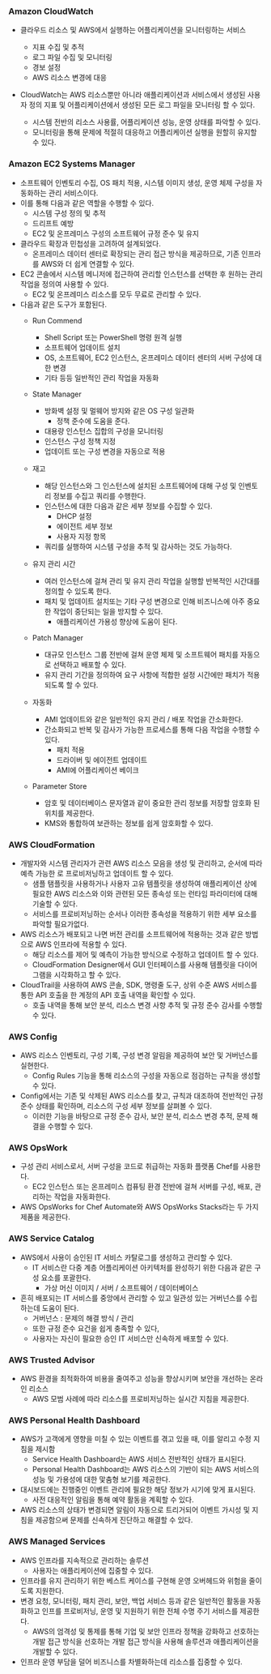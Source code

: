 ### Amazon CloudWatch
- 클라우드 리소스 및 AWS에서 실행하는 어플리케이션을 모니터링하는 서비스
	- 지표 수집 및 추적
	- 로그 파일 수집 및 모니터링
	- 경보 설정
	- AWS 리소스 변경에 대응

- CloudWatch는 AWS 리소스뿐만 아니라 애플리케이션과 서비스에서 생성된 사용자 정의 지표 및 어플리케이션에서 생성된 모든 로그 파일을 모니터링 할 수 있다.
	- 시스템 전반의 리소스 사용률, 어플리케이션 성능, 운영 상태를 파악할 수 있다.
	- 모니터링을 통해 문제에 적절히 대응하고 어플리케이션 실행을 원할히 유지할 수 있다.

### Amazon EC2 Systems Manager
- 소프트웨어 인벤토리 수집, OS 패치 적용, 시스템 이미지 생성, 운영 체제 구성을 자동화하는 관리 서비스이다.
- 이를 통해 다음과 같은 역할을 수행할 수 있다.
	- 시스템 구성 정의 및 추적
	- 드리프트 예방
	- EC2 및 온프레미스 구성의 소프트웨어 규정 준수 및 유지
- 클라우드 확장과 민첩성을 고려하여 설계되었다.
	- 온프레미스 데이터 센터로 확장되는 관리 접근 방식을 제공하므로, 기존 인프라를 AWS와 더 쉽게 연결할 수 있다.
- EC2 콘솔에서 시스템 메니저에 접근하여 관리할 인스턴스를 선택한 후 원하는 관리 작업을 정의여 사용할 수 있다.
	- EC2 및 온프레미스 리소스를 모두 무료로 관리할 수 있다.
- 다음과 같은 도구가 포함된다.
	- Run Commend
		- Shell Script 또는 PowerShell 명령 원격 실행
		- 소프트웨어 업데이트 설치
		- OS, 소프트웨어, EC2 인스턴스, 온프레미스 데이터 센터의 서버 구성에 대한 변경
		- 기타 등등 일반적인 관리 작업을 자동화

	- State Manager
		- 방화벽 설정 및 멀웨어 방지와 같은 OS 구성 일관화
			- 정책 준수에 도움을 준다.
		- 대용량 인스턴스 집합의 구성을 모니터링
		- 인스턴스 구성 정책 지정
		- 업데이트 또는 구성 변경을 자동으로 적용

	- 재고
		- 해당 인스턴스와 그 인스턴스에 설치된 소프트웨어에 대해 구성 및 인벤토리 정보를 수집고 쿼리를 수행한다.
		- 인스턴스에 대한 다음과 같은 세부 정보를 수집할 수 있다.
			- DHCP 설정
			- 에이전트 세부 정보
			- 사용자 지정 항목
		- 쿼리를 실행하여 시스템 구성을 추적 및 감사하는 것도 가능하다.

	- 유지 관리 시간
		- 여러 인스턴스에 걸쳐 관리 및 유지 관리 작업을 실행할 반복적인 시간대를 정의할 수 있도록 한다.
		- 패치 및 업데이트 설치또는 기타 구성 변경으로 인해 비즈니스에 아주 중요한 작업이 중단되는 일을 방지할 수 있다.
			- 애플리케이션 가용성 향상에 도움이 된다.

	- Patch Manager
		- 대규모 인스턴스 그룹 전반에 걸쳐 운영 체제 및 소프트웨어 패치를 자동으로 선택하고 배포할 수 있다.
		- 유지 관리 기간을 정의하여 요구 사항에 적합한 설정 시간에만 패치가 적용되도록 할 수 있다.

	- 자동화
		- AMI 업데이트와 같은 일반적인 유지 관리 / 배포 작업을 간소화한다.
		- 간소화되고 반복 및 감사가 가능한 프로세스를 통해 다음 작업을 수행할 수 있다.
			- 패치 적용
			- 드라이버 및 에이전트 업데이트
			- AMI에 어플리케이션 베이크

	- Parameter Store
		- 암호 및 데이터베이스 문자열과 같이 중요한 관리 정보를 저장할 암호화 된 위치를 제공한다.
		- KMS와 통합하여 보관하는 정보를 쉽게 암호화할 수 있다.

### AWS CloudFormation
- 개발자와 시스템 관리자가 관련 AWS 리소스 모음을 생성 및 관리하고, 순서에 따라 예측 가능한 로 프로비저닝하고 업데이트 할 수 있다.
	- 샘플 탬플릿을 사용하거나 사용자 고유 템플릿을 생성하여 애플리케이션 상에 필요한 AWS 리소스와 이와 관련된 모든 종속성 또는 런타임 파라미터에 대해 기술할 수 있다.
	- 서비스를 프로비저닝하는 순서나 이러한 종속성을 적용하기 위한 세부 요소를 파악할 필요가없다.
- AWS 리소스가 배포되고 나면 버전 관리를 소프트웨어에 적용하는 것과 같은 방법으로 AWS 인프라에 적용할 수 있다.
	- 해당 리소스를 제어 및 예측이 가능한 방식으로 수정하고 업데이트 할 수 있다.
	- CloudFormation Designer에서 GUI 인터페이스를 사용해 템플릿을 다이어그램을 시각화하고 할 수 있다.
- CloudTrail을 사용하여 AWS 콘솔, SDK, 명령줄 도구, 상위 수준 AWS 서비스를 통한 API 호출을 한 계정의 API 호출 내역을 확인할 수 있다.
	- 호출 내역을 통해 보안 분석, 리소스 변경 사항 추적 및 규정 준수 감사를 수행할 수 있다.

### AWS Config
- AWS 리소스 인벤토리, 구성 기록, 구성 변경 알림을 제공하여 보안 및 거버넌스를 실현한다.
	- Config Rules 기능을 통해 리소스의 구성을 자동으로 점검하는 규칙을 생성할 수 있다.
- Config에서는 기존 및 삭제된 AWS 리소스를 찾고, 규칙과 대조하여 전반적인 규정 준수 상태를 확인하며, 리소스의 구성 세부 정보를 살펴볼 수 있다.
	- 이러한 기능을 바탕으로 규정 준수 감사, 보안 분석, 리소스 변경 추적, 문제 해결을 수행할 수 있다.

### AWS OpsWork
- 구성 관리 서비스로서, 서버 구성을 코드로 취급하는 자동화 플랫폼 Chef를 사용한다.
	- EC2 인스턴스 또는 온프레미스 컴퓨팅 환경 전반에 걸쳐 서버를 구성, 배포, 관리하는 작업을 자동화한다.
- AWS OpsWorks for Chef Automate와 AWS OpsWorks Stacks라는 두 가지 제품을 제공한다.


### AWS Service Catalog
- AWS에서 사용이 승인된 IT 서비스 카탈로그를 생성하고 관리할 수 있다.
	- IT 서비스란 다중 계층 어플리케이션 아키텍처를 완성하기 위한 다음과 같은 구성 요소를 포괄한다.
		- 가상 머신 이미지 / 서버 / 소프트웨어 / 데이터베이스
- 흔히 배포되는 IT 서비스를 중앙에서 관리할 수 있고 일관성 있는 거버넌스를 수립하는데 도움이 된다.
	- 거버넌스 : 문제의 해결 방식 / 관리
	- 또한 규정 준수 요건을 쉽게 충족할 수 있다,
	- 사용자는 자신이 필요한 승인 IT 서비스만 신속하게 배포할 수 있다.

### AWS Trusted Advisor
- AWS 환경을 최적화하여 비용을 줄여주고 성능을 향상시키며 보안을 개선하는 온라인 리소스
	- AWS 모범 사례에 따라 리소스를 프로비저닝하는 실시간 지침을 제공한다.

### AWS Personal Health Dashboard
- AWS가 고객에게 영향을 미칠 수 있는 이벤트를 겪고 있을 때, 이를 알리고 수정 지침을 제시함
	- Service Health Dashboard는 AWS 서비스 전반적인 상태가 표시된다.
	- Personal Health Dashboard는 AWS 리소스의 기반이 되는 AWS 서비스의 성능 및 가용성에 대한 맟춤형 보기를 제공한다.
- 대시보드에는 진행중인 이벤트 관리에 필요한 해당 정보가 시기에 맞게 표시된다.
	- 사전 대응적인 알림을 통해 예약 활동을 계획할 수 있다.
- AWS 리소스의 상태가 변경되면 알림이 자동으로 트리거되어 이벤트 가시성 및 지침을 제공함으써 문제를 신속하게 진단하고 해결할 수 있다.

### AWS Managed Services
- AWS 인프라를 지속적으로 관리하는 솔루션
	- 사용자는 애플리케이션에 집중할 수 있다.
- 인프라를 유지 관리하기 위한 베스트 케이스를 구현해 운영 오버헤드와 위험을 줄이도록 지원한다.
- 변경 요청, 모니터링, 패치 관리, 보안, 백업 서비스 등과 같은 일반적인 활동을 자동화하고 인프를 프로비저닝, 운영 및 지원하기 위한 전체 수명 주기 서비스를 제공한다.
	- AWS의 엄격성 및 통제를 통해 기업 및 보안 인프라 정책을 강화하고 선호하는 개발 접근 방식을 선호하는 개발 접근 방식을 사용해 솔루션과 애플리케이션을 개발할 수 있다.
- 인프라 운영 부담을 덜어 비즈니스를 차별화하는데 리소스를 집중할 수 있다.
